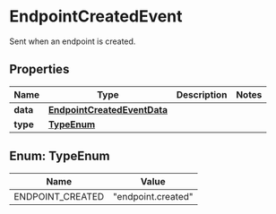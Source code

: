 

# EndpointCreatedEvent

Sent when an endpoint is created.

## Properties

| Name | Type | Description | Notes |
|------------ | ------------- | ------------- | -------------|
|**data** | [**EndpointCreatedEventData**](EndpointCreatedEventData.md) |  |  |
|**type** | [**TypeEnum**](#TypeEnum) |  |  |



## Enum: TypeEnum

| Name | Value |
|---- | -----|
| ENDPOINT_CREATED | &quot;endpoint.created&quot; |



